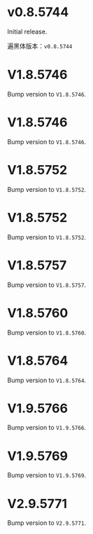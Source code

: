
# v0.8.5744

Initial release.

遍黑体版本：`v0.8.5744`

# V1.8.5746

Bump version to `V1.8.5746`.

# V1.8.5746

Bump version to `V1.8.5746`.

# V1.8.5752

Bump version to `V1.8.5752`.

# V1.8.5752

Bump version to `V1.8.5752`.

# V1.8.5757

Bump version to `V1.8.5757`.

# V1.8.5760

Bump version to `V1.8.5760`.

# V1.8.5764

Bump version to `V1.8.5764`.

# V1.9.5766

Bump version to `V1.9.5766`.

# V1.9.5769

Bump version to `V1.9.5769`.
# V2.9.5771

Bump version to `V2.9.5771`.
